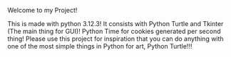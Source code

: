 Welcome to my Project!

This is made with python 3.12.3! It consists with Python Turtle and Tkinter (The main thing for GUI)! Python Time for cookies generated per second thing!
Please use this project for inspiration that you can do anything with one of the most simple things in Python for art, Python Turtle!!!
